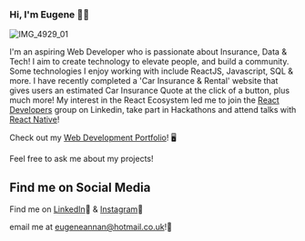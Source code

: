 ### Hi, I'm Eugene 👋🏾

![IMG_4929_01](https://github.com/EugeneKoba/EugeneKoba/assets/120111293/615946c7-a1b4-4b0e-a988-48ad8e63a344)

I'm an aspiring Web Developer who is passionate about Insurance, Data & Tech! I aim to create technology to elevate people, and build a community. Some technologies I enjoy working with include ReactJS, Javascript, SQL & more. I have recently completed a 'Car Insurance & Rental' website that gives users an estimated Car Insurance Quote at the click of a button, plus much more! My interest in the React Ecosystem led me to join the [React Developers](https://www.linkedin.com/groups/6519652/) group on Linkedin, take part in Hackathons and attend talks with [React Native](https://reactnative.dev/)!

Check out my [Web Development Portfolio](https://eugenekoba.github.io/eugene_annan_portfolio/)! 🖥

Feel free to ask me about my projects!

## Find me on Social Media

Find me on [LinkedIn](https://www.linkedin.com/in/eugene-koba-annan-15b650183/)📱 & [Instagram](https://www.instagram.com/_koba_designs/)📸

email me at eugeneannan@hotmail.co.uk!📩

<!--
**EugeneKoba/EugeneKoba** is a ✨ _special_ ✨ repository because its `README.md` (this file) appears on your GitHub profile.

Here are some ideas to get you started:

- 🔭 I’m currently working on ...
- 🌱 I’m currently learning ...
- 👯 I’m looking to collaborate on ...
- 🤔 I’m looking for help with ...
- 💬 Ask me about ...
- 📫 How to reach me: ...
- 😄 Pronouns: ...
- ⚡ Fun fact: ...
-->
